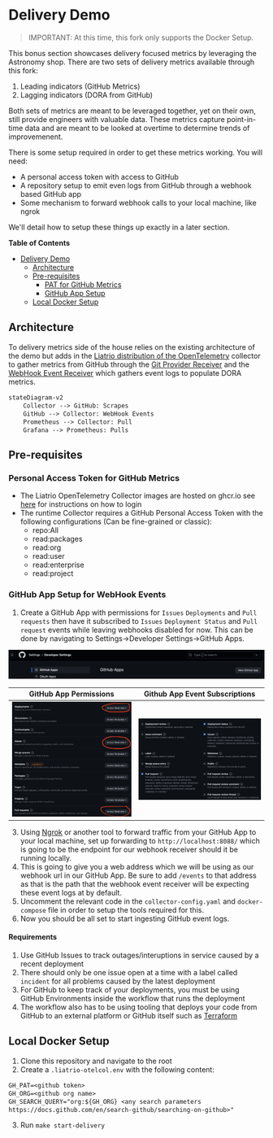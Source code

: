 # Delivery Demo

> IMPORTANT: At this time, this fork only supports the Docker Setup.

This bonus section showcases delivery focused metrics by leveraging the Astronomy
shop. There are two sets of delivery metrics available through this fork:

1. Leading indicators (GitHub Metrics)
2. Lagging indicators (DORA from GitHub)

Both sets of metrics are meant to be leveraged together, yet on their own, still
provide engineers with valuable data. These metrics capture point-in-time data and
are meant to be looked at overtime to determine trends of improvemenent.

There is some setup required in order to get these metrics working. You will need:

- A personal access token with access to GitHub 
- A repository setup to emit even logs from GitHub through a webhook based GitHub
app
- Some mechanism to forward webhook calls to your local machine, like ngrok

We'll detail how to setup these things up exactly in a later section.

**Table of Contents**
- [Delivery Demo](#delivery-demo)
    - [Architecture](#architecture)
    - [Pre-requisites](#pre-requisites)
        - [PAT for GitHub Metrics](#personal-access-token-for-github-metrics)
        - [GitHub App Setup](#github-app-setup-for-webhook-events)
    - [Local Docker Setup](#local-docker-setup)

## Architecture

To delivery metrics side of the house relies on the existing architecture of the
demo but adds in the [Liatrio distribution of the OpenTelemetry](https://github.com/liatrio/liatrio-otel-collector)
collector to gather metrics from GitHub through the [Git Provider Receiver](https://github.com/liatrio/liatrio-otel-collector/tree/main/receiver/gitproviderreceiver)
and the [WebHook Event Receiver](https://github.com/open-telemetry/opentelemetry-collector-contrib/tree/main/receiver/webhookeventreceiver)
which gathers event logs to populate DORA metrics.

```mermaid
stateDiagram-v2 
    Collector --> GitHub: Scrapes
    GitHub --> Collector: WebHook Events
    Prometheus --> Collector: Pull
    Grafana --> Prometheus: Pulls
```

## Pre-requisites

### Personal Access Token for GitHub Metrics

- The Liatrio OpenTelemetry Collector images are hosted on ghcr.io see [here](https://docs.github.com/en/packages/working-with-a-github-packages-registry/working-with-the-container-registry#authenticating-with-a-personal-access-token-classic) for instructions on how to login
- The runtime Collector requires a GitHub Personal Access Token with the following configurations (Can be fine-grained or classic):
  - repo:All
  - read:packages
  - read:org
  - read:user
  - read:enterprise
  - read:project


### GitHub App Setup for WebHook Events

1. Create a GitHub App with permissions for `Issues` `Deployments` and `Pull requests` then have it subscribed to `Issues` `Deployment Status` and `Pull request` events while leaving webhooks disabled for now. This can be done by navigating to Settings->Developer Settings->GitHub Apps.

<img src="img/new-github-app.png" width="1000">

GitHub App Permissions             |  Github App Event Subscriptions
:-------------------------:|:-------------------------:
<img src="img/github-app-permissions.png" width="480">  |   <img src="img/github-app-events.png" width="480">


3. Using [Ngrok](https://ngrok.com) or another tool to forward traffic from your GitHub App to your local machine, set up forwarding to `http://localhost:8088/` which is going to be the endpoint for our webhook receiver should it be running locally.
4. This is going to give you a web address which we will be using as our webhook url in our GitHub App.  Be sure to add `/events` to that address as that is the path that the webhook event receiver will be expecting these event logs at by default.
5. Uncomment the relevant code in the `collector-config.yaml` and `docker-compose` file in order to setup the tools required for this.
6. Now you should be all set to start ingesting GitHub event logs. 

#### Requirements
1. Use GitHub Issues to track outages/interuptions in service caused by a recent deployment
2. There should only be one issue open at a time with a label called `incident` for all problems caused by the latest deployment
3. For GitHub to keep track of your deployments, you must be using GitHub Environments inside the workflow that runs the deployment
4. The workflow also has to be using tooling that deploys your code from GitHub to an external platform or GitHub itself such as [Terraform](https://www.terraform.io)

## Local Docker Setup

1. Clone this repository and navigate to the root
2. Create a `.liatrio-otelcol.env` with the following content:
```
GH_PAT=<github token>
GH_ORG=<github org name>
GH_SEARCH_QUERY="org:${GH_ORG} <any search parameters https://docs.github.com/en/search-github/searching-on-github>"
```
3. Run `make start-delivery`
